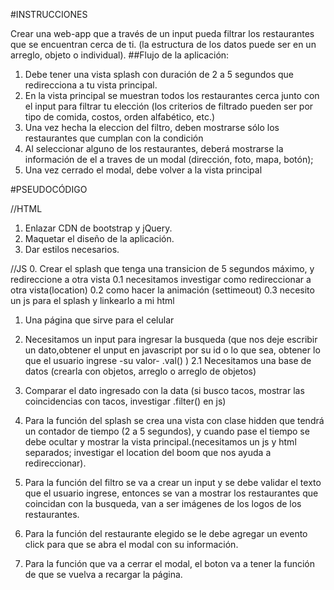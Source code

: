 #INSTRUCCIONES

Crear una web-app que a través de un input pueda filtrar los restaurantes que se encuentran cerca de ti. (la estructura de los datos puede ser en un arreglo, objeto o individual).
##Flujo de la aplicación:
1. Debe tener una vista splash con duración de 2 a 5 segundos que redirecciona a tu vista principal.
2. En la vista principal se muestran todos los restaurantes cerca junto con el input para filtrar tu elección (los criterios de filtrado pueden ser por tipo de comida, costos, orden alfabético, etc.)
3. Una vez hecha la eleccion del filtro, deben mostrarse sólo los restaurantes que cumplan con la condición
4. Al seleccionar alguno de los restaurantes, deberá mostrarse la información de el a traves de un modal (dirección, foto, mapa, botón);
5. Una vez cerrado el modal, debe volver a la vista principal

#PSEUDOCÓDIGO

//HTML
1. Enlazar CDN de bootstrap y jQuery.
2. Maquetar el diseño de la aplicación.
3. Dar estilos necesarios.

//JS
0. Crear el splash que tenga una transicion de 5 segundos máximo, y redireccione a otra vista 0.1 necesitamos investigar como redireccionar a otra vista(location)
0.2 como hacer la animación (settimeout)
0.3 necesito un js para el splash y linkearlo a mi html
1. Una página que sirve para el celular


2. Necesitamos un input para ingresar la busqueda (que nos deje escribir un dato,obtener el unput en javascript por su id o lo que sea,  obtener lo que el usuario ingrese -su valor- .val() )
2.1 Necesitamos una base de datos (crearla con objetos, arreglo o arreglo de objetos)
3. Comparar el dato ingresado con la data (si busco tacos, mostrar las coincidencias con tacos, investigar .filter() en js)


1. Para la función del splash se crea una vista con clase hidden que tendrá un contador de tiempo (2 a 5 segundos), y cuando pase el tiempo se debe ocultar y mostrar la vista principal.(necesitamos un js y html separados; investigar el location del boom que nos ayuda a redireccionar).
2. Para la función del filtro se va a crear un input y se debe validar el texto que el usuario ingrese, entonces se van a mostrar los restaurantes que coincidan con la busqueda, van a ser imágenes de los logos de los restaurantes.
3. Para la función del restaurante elegido se le debe agregar un evento click para que se abra el modal con su información.
4. Para la función que va a cerrar el modal, el boton va a tener la función de que se vuelva a recargar la página.
